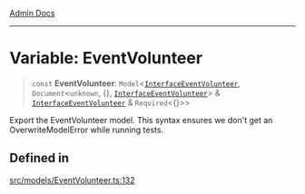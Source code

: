 [Admin Docs](/)

***

# Variable: EventVolunteer

> `const` **EventVolunteer**: `Model`\<[`InterfaceEventVolunteer`](../interfaces/InterfaceEventVolunteer.md), `Document`\<`unknown`, \{\}, [`InterfaceEventVolunteer`](../interfaces/InterfaceEventVolunteer.md)\> & [`InterfaceEventVolunteer`](../interfaces/InterfaceEventVolunteer.md) & `Required`\<\{\}\>\>

Export the EventVolunteer model.
This syntax ensures we don't get an OverwriteModelError while running tests.

## Defined in

[src/models/EventVolunteer.ts:132](https://github.com/Suyash878/talawa-api/blob/cfd688207611ba245c99edd8dbaccb2cdbf6a043/src/models/EventVolunteer.ts#L132)
